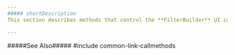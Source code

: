 ```yaml
---
##### shortDescription
This section describes methods that control the **FilterBuilder** UI component.

---
```

#####See Also#####
#include common-link-callmethods